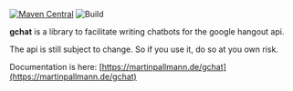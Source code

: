 [![Maven Central](https://img.shields.io/maven-central/v/de.martinpallmann.gchat/gchat-core_2.13.svg)](https://search.maven.org/search?q=g:de.martinpallmann.gchat)
![Build](https://github.com/martinpallmann/gchat/workflows/Build/badge.svg)

**gchat** is a library to facilitate writing chatbots for the google hangout api.

The api is still subject to change. So if you use it, do so at you own risk.

Documentation is here: [https://martinpallmann.de/gchat](https://martinpallmann.de/gchat)